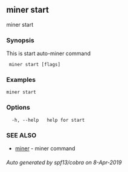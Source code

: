 ##  miner start

miner start

### Synopsis

This is start auto-miner command

```
 miner start [flags]
```

### Examples

```
miner start
```

### Options

```
  -h, --help   help for start
```

### SEE ALSO

* [ miner](_miner.md)	 - miner command

###### Auto generated by spf13/cobra on 8-Apr-2019
